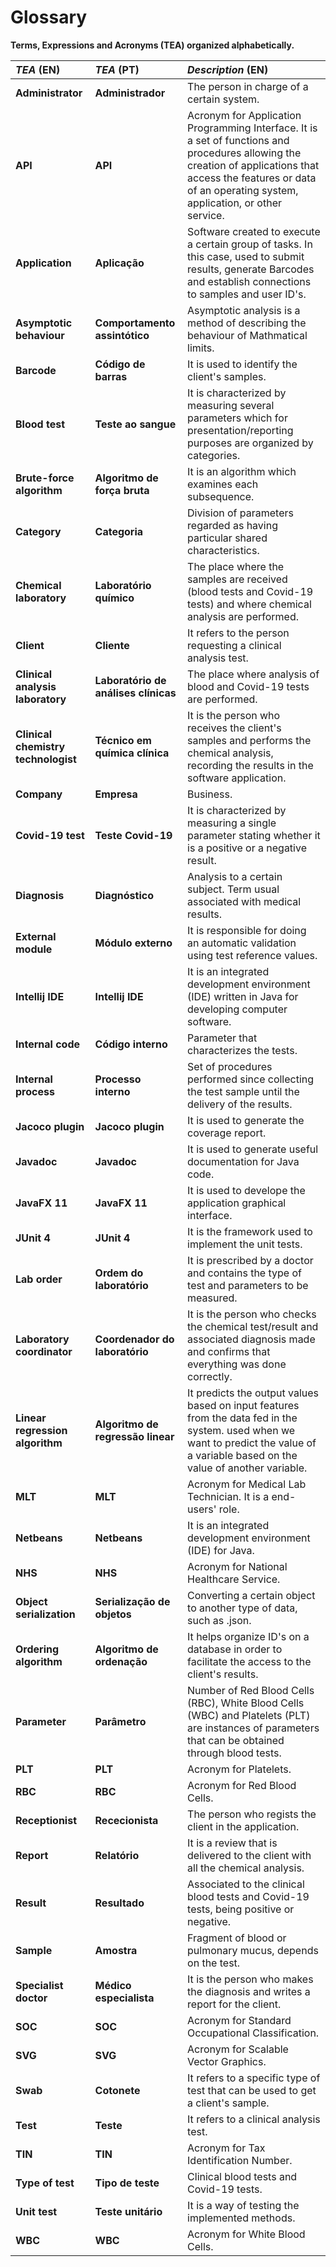 # Glossary

**Terms, Expressions and Acronyms (TEA) organized alphabetically.**

| **_TEA_** (EN)  | **_TEA_** (PT) | **_Description_** (EN)                                           |
|:------------------------|:-----------------|:--------------------------------------------|
| **Administrator** | **Administrador** | The person in charge of a certain system. |
| **API** | **API** | Acronym for Application Programming Interface. It is a set of functions and procedures allowing the creation of applications that access the features or data of an operating system, application, or other service. |
| **Application** | **Aplicação** | Software created to execute a certain group of tasks. In this case, used to submit results, generate Barcodes and establish connections to samples and user ID's. |
| **Asymptotic behaviour** | **Comportamento assintótico** | Asymptotic analysis is a method of describing the behaviour of Mathmatical limits. |
| **Barcode** | **Código de barras** | It is used to identify the client's samples. |
| **Blood test** | **Teste ao sangue** | It is characterized by measuring several parameters which for presentation/reporting purposes are organized by categories. |
| **Brute-force algorithm** | **Algoritmo de força bruta** | It is an algorithm which examines each subsequence. |
| **Category** | **Categoria** | Division of parameters regarded as having particular shared characteristics. |
| **Chemical laboratory** | **Laboratório químico** | The place where the samples are received (blood tests and Covid-19 tests) and where chemical analysis are performed. |
| **Client** | **Cliente** | It refers to the person requesting a clinical analysis test. |
| **Clinical analysis laboratory** | **Laboratório de análises clínicas** | The place where analysis of blood and Covid-19 tests are performed. |
| **Clinical chemistry technologist** | **Técnico em química clínica** | It is the person who receives the client's samples and performs the chemical analysis, recording the results in the software application. |
| **Company** | **Empresa** | Business. |
| **Covid-19 test** | **Teste Covid-19** | It is characterized by measuring a single parameter stating whether it is a positive or a negative result. |
| **Diagnosis** | **Diagnóstico** | Analysis to a certain subject. Term usual associated with medical results. |
| **External module** | **Módulo externo** | It is responsible for doing an automatic validation using test reference values. |
| **Intellij IDE** | **Intellij IDE** | It is an integrated development environment (IDE) written in Java for developing computer software. |
| **Internal code** | **Código interno** | Parameter that characterizes the tests. |
| **Internal process** | **Processo interno** | Set of procedures performed since collecting the test sample until the delivery of the results. |
| **Jacoco plugin** | **Jacoco plugin** | It is used to generate the coverage report. |
| **Javadoc** | **Javadoc** | It is used to generate useful documentation for Java code. |
| **JavaFX 11** | **JavaFX 11** | It is used to develope the application graphical interface. |
| **JUnit 4** | **JUnit 4** | It is the framework used to implement the unit tests. |
| **Lab order** | **Ordem do laboratório** | It is prescribed by a doctor and contains the type of test and parameters to be measured. |
| **Laboratory coordinator** | **Coordenador do laboratório** | It is the person who checks the chemical test/result and associated diagnosis made and confirms that everything was done correctly. |
| **Linear regression algorithm** | **Algoritmo de regressão linear** | It predicts the output values based on input features from the data fed in the system. used when we want to predict the value of a variable based on the value of another variable. |
| **MLT** | **MLT** | Acronym for Medical Lab Technician. It is a end-users' role. |
| **Netbeans** | **Netbeans** | It is an integrated development environment (IDE) for Java. |
| **NHS** | **NHS** | Acronym for National Healthcare Service. |
| **Object serialization** | **Serialização de objetos** | Converting a certain object to another type of data, such as .json. |
| **Ordering algorithm** | **Algoritmo de ordenação** | It helps organize ID's on a database in order to facilitate the access to the client's results. |
| **Parameter** | **Parâmetro** | Number of Red Blood Cells (RBC), White Blood Cells (WBC) and Platelets (PLT) are instances of parameters that can be obtained through blood tests. |
| **PLT** | **PLT** | Acronym for Platelets. |
| **RBC** | **RBC** | Acronym for Red Blood Cells. |
| **Receptionist** | **Rececionista** | The person who regists the client in the application. |
| **Report** | **Relatório** | It is a review that is delivered to the client with all the chemical analysis. |
| **Result** | **Resultado** | Associated to the clinical blood tests and Covid-19 tests, being positive or negative. |
| **Sample** | **Amostra** | Fragment of blood or pulmonary mucus, depends on the test. |
| **Specialist doctor** | **Médico especialista** | It is the person who makes the diagnosis and writes a report for the client. |
| **SOC** | **SOC** | Acronym for Standard Occupational Classification. |
| **SVG** | **SVG** | Acronym for Scalable Vector Graphics. |
| **Swab** | **Cotonete** | It refers to a specific type of test that can be used to get a client's sample. |
| **Test** | **Teste** | It refers to a clinical analysis test. |
| **TIN** | **TIN** | Acronym for Tax Identification Number. |
| **Type of test** | **Tipo de teste** | Clinical blood tests and Covid-19 tests. |
| **Unit test** | **Teste unitário** | It is a way of testing the implemented methods. |
| **WBC** | **WBC** | Acronym for White Blood Cells. |